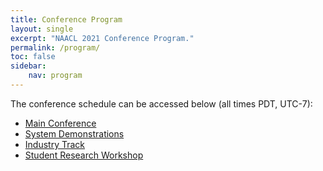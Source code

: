 ```yaml
---
title: Conference Program
layout: single
excerpt: "NAACL 2021 Conference Program."
permalink: /program/
toc: false
sidebar:
    nav: program
---
```


The conference schedule can be accessed below (all times PDT, UTC-7):

* [Main Conference](/conference-program/main/program.html)
* [System Demonstrations](/conference-program/demo/program.html)
* [Industry Track](/conference-program/industry/program.html)
* [Student Research Workshop](/conference-program/srw/program.html)
